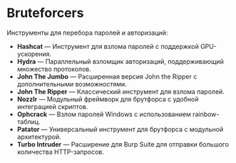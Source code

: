 # Bruteforcers
Инструменты для перебора паролей и авторизаций:

- **Hashcat** — Инструмент для взлома паролей с поддержкой GPU-ускорения.  
- **Hydra** — Параллельный взломщик авторизаций, поддерживающий множество протоколов.  
- **John The Jumbo** — Расширенная версия John the Ripper с дополнительными возможностями.  
- **John The Ripper** — Классический инструмент для взлома паролей.  
- **Nozzlr** — Модульный фреймворк для брутфорса с удобной интеграцией скриптов.  
- **Ophcrack** — Взлом паролей Windows с использованием rainbow-таблиц.  
- **Patator** — Универсальный инструмент для брутфорса с модульной архитектурой.  
- **Turbo Intruder** — Расширение для Burp Suite для отправки большого количества HTTP-запросов.